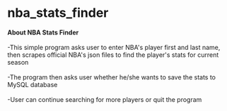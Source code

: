 # nba_stats_finder

<strong>About NBA Stats Finder</strong>
<br>
<br>
-This simple program asks user to enter NBA's player first and last name, then scrapes official NBA's json files to find the player's stats for current season <br>
<br>
-The program then asks user whether he/she wants to save the stats to MySQL database<br>
<br>
-User can continue searching for more players or quit the program
